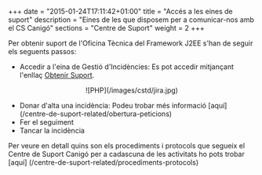 +++
date        = "2015-01-24T17:11:42+01:00"
title       = "Accés a les eines de suport"
description = "Eines de les que disposem per a comunicar-nos amb el CS Canigó"
sections    = "Centre de Suport"
weight		= 2
+++

Per obtenir suport de l'Oficina Tècnica del Framework J2EE s'han de seguir els seguents passos: 

 - Accedir a l'eina de Gestió d'Incidències: Es pot accedir mitjançant l'enllaç [Obtenir Suport](http://cstd.ctti.gencat.cat/jiracstd/browse/CAN).
 
 <CENTER>![PHP](/images/cstd/jira.jpg)</center>

 - Donar d'alta una incidència: Podeu trobar més informació [aquí] (/centre-de-suport-related/obertura-peticions)
 - Fer el seguiment
 - Tancar la incidència
 
Per veure en detall quins son els procediments i protocols que segueix el Centre de Suport Canigó per a cadascuna de les activitats ho pots trobar [aquí] (/centre-de-suport-related/procediments-protocols)